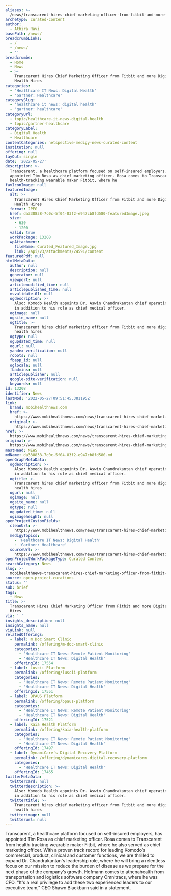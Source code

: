 ```yaml
---
aliases: >-
  /news/transcarent-hires-chief-marketing-officer-from-fitbit-and-more-digital-health-hires
archetype: curated-content
author:
  - Athira Ravi
basePath: /news/
breadcrumbLinks:
  - /
  - /news/
  - ''
breadcrumbs:
  - Home
  - News
  - >-
    Transcarent Hires Chief Marketing Officer from Fitbit and more Digital
    Health Hires
categories:
  - 'Healthcare IT News: Digital Health'
  - 'Gartner: Healthcare'
categorySlug:
  - 'healthcare it news: digital health'
  - 'gartner: healthcare'
categoryUrl:
  - topic/healthcare-it-news-digital-health
  - topic/gartner-healthcare
categoryLabel:
  - Digital Health
  - Healthcare
contentCategories: netspective-medigy-news-curated-content
institution: null
offering: null
layOut: single
date: '2022-05-27'
description: >-
  Transcarent, a healthcare platform focused on self-insured employers, has
  appointed Tim Rosa as chief marketing officer. Rosa comes to Transcarent from
  health-tracking wearable maker Fitbit, where he 
favIconImage: null
featuredImage:
  alt: >-
    Transcarent Hires Chief Marketing Officer from Fitbit and more Digital
    Health Hires
  format: JPEG
  href: da338838-7c0c-5f04-83f2-e947cb8fd580-featuredImage.jpeg
  size:
    - 630
    - 1200
  valid: true
  workPackage: 13208
  wpAttachment:
    fileName: Curated_Featured_Image.jpg
    link: /api/v3/attachments/24591/content
featuredPdf: null
htmlMetaData:
  author: null
  description: null
  generator: null
  viewport: null
  articlemodified_time: null
  articlepublished_time: null
  msvalidate.01: null
  ogdescription: >-
    Also: Komodo Health appoints Dr. Aswin Chandrakantan chief operating officer
    in addition to his role as chief medical officer.
  ogimage: null
  ogsite_name: null
  ogtitle: >-
    Transcarent hires chief marketing officer from Fitbit and more digital
    health hires
  ogtype: null
  ogupdated_time: null
  ogurl: null
  yandex-verification: null
  robots: null
  fbapp_id: null
  oglocale: null
  fbadmins: null
  articlepublisher: null
  google-site-verification: null
  keywords: null
id: 13208
identifier: News
lastMod: '2022-05-27T09:51:45.381195Z'
link:
  brand: mobihealthnews.com
  href: >-
    https://www.mobihealthnews.com/news/transcarent-hires-chief-marketing-officer-fitbit-and-more-digital-health-hires
  original: >-
    https://www.mobihealthnews.com/news/transcarent-hires-chief-marketing-officer-fitbit-and-more-digital-health-hires
href: >-
  https://www.mobihealthnews.com/news/transcarent-hires-chief-marketing-officer-fitbit-and-more-digital-health-hires
original: >-
  https://www.mobihealthnews.com/news/transcarent-hires-chief-marketing-officer-fitbit-and-more-digital-health-hires
mastHead: NEWS
mdName: da338838-7c0c-5f04-83f2-e947cb8fd580.md
openGraphMetaData:
  ogdescription: >-
    Also: Komodo Health appoints Dr. Aswin Chandrakantan chief operating officer
    in addition to his role as chief medical officer.
  ogtitle: >-
    Transcarent hires chief marketing officer from Fitbit and more digital
    health hires
  ogurl: null
  ogimage: null
  ogsite_name: null
  ogtype: null
  ogupdated_time: null
  ogimageheight: null
openProjectCustomFields:
  cleanUrl: >-
    https://www.mobihealthnews.com/news/transcarent-hires-chief-marketing-officer-fitbit-and-more-digital-health-hires
  medigyTopics:
    - 'Healthcare IT News: Digital Health'
    - 'Gartner: Healthcare'
  sourceUrl: >-
    https://www.mobihealthnews.com/news/transcarent-hires-chief-marketing-officer-fitbit-and-more-digital-health-hires
openProjectWorkPackageType: Curated Content
searchCategory: News
slug: >-
  mobihealthnews-transcarent-hires-chief-marketing-officer-from-fitbit-and-more-digital-health-hires
source: open-project-curations
status: ''
sub: brief
tags:
  - News
title: >-
  Transcarent Hires Chief Marketing Officer from Fitbit and more Digital Health
  Hires
via: ' '
insights_description: null
insights_name: null
viaLink: null
relatedOfferings:
  - label: m.Doc Smart Clinic
    permalink: /offering/m-doc-smart-clinic
    categories:
      - 'Healthcare IT News: Remote Patient Monitoring'
      - 'Healthcare IT News: Digital Health'
    offeringId: 17554
  - label: Luscii Platform
    permalink: /offering/luscii-platform
    categories:
      - 'Healthcare IT News: Remote Patient Monitoring'
      - 'Healthcare IT News: Digital Health'
    offeringId: 17551
  - label: BPAUS Platform
    permalink: /offering/bpaus-platform
    categories:
      - 'Healthcare IT News: Remote Patient Monitoring'
      - 'Healthcare IT News: Digital Health'
    offeringId: 17521
  - label: Kaia Health Platform
    permalink: /offering/kaia-health-platform
    categories:
      - 'Healthcare IT News: Remote Patient Monitoring'
      - 'Healthcare IT News: Digital Health'
    offeringId: 17497
  - label: DynamiCare's Digital Recovery Platform
    permalink: /offering/dynamicares-digital-recovery-platform
    categories:
      - 'Healthcare IT News: Digital Health'
    offeringId: 17465
twitterMetaData:
  twittercard: null
  twitterdescription: >-
    Also: Komodo Health appoints Dr. Aswin Chandrakantan chief operating officer
    in addition to his role as chief medical officer.
  twittertitle: >-
    Transcarent hires chief marketing officer from Fitbit and more digital
    health hires
  twitterimage: null
  twitterurl: null
---
```

<p>Transcarent, a healthcare platform focused on self-insured employers, has appointed Tim Rosa as chief marketing officer. Rosa comes to Transcarent from health-tracking wearable maker Fitbit, where he also served as chief marketing officer. With a proven track record for leading Komodo’s commercial, product, clinical and customer functions, we are thrilled to expand Dr. Chandrakantan's leadership role, where he will bring a relentless focus on our mission to reduce the burden of disease as we prepare for the next phase of the company’s growth. Hofmann comes to athenahealth from transportation and logistics software company Omnitracs, where he was CFO. "It's a real privilege to add these two experienced leaders to our executive team," CEO Shawn Blackburn said in a statement.</p>